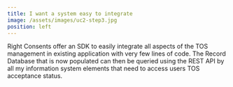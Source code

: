 ```yaml
---
title: I want a system easy to integrate
image: /assets/images/uc2-step3.jpg
position: left
---
```


Right Consents offer an SDK to easily integrate all aspects of the TOS management in existing application with very few lines of code. 
The Record Database that is now populated can then be queried using the REST API by all my information system elements that need to access
users TOS acceptance status. 


